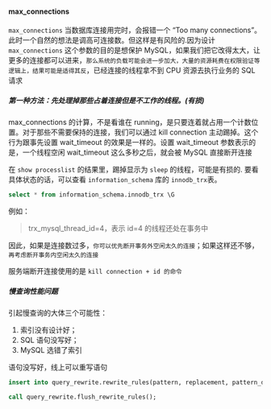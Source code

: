 #### max_connections
`max_connections` 当数据库连接用完时，会报错一个 “Too many connections”。此时一个自然的想法是调高可连接数。但这样是有风险的.因为设计 `max_connections` 这个参数的目的是想保护 MySQL，如果我们把它改得太大，让更多的连接都可以进来，`那么系统的负载可能会进一步加大，大量的资源耗费在权限验证等逻辑上，结果可能是适得其反`，已经连接的线程拿不到 CPU 资源去执行业务的 SQL 请求

##### 第一种方法：先处理掉那些占着连接但是不工作的线程。(有损)
max_connections 的计算，不是看谁在 running，是只要连着就占用一个计数位置。对于那些不需要保持的连接，我们可以通过 kill connection 主动踢掉。这个行为跟事先设置 wait_timeout 的效果是一样的。设置 wait_timeout 参数表示的是，一个线程空闲 wait_timeout 这么多秒之后，就会被 MySQL 直接断开连接

在 `show processlist` 的结果里，踢掉显示为 `sleep` 的线程，可能是有损的.
要看具体状态的话，可以查看 `information_schema` 库的 `innodb_trx`表。
```sql
select * from information_schema.innodb_trx \G
```

例如：
> trx_mysql_thread_id=4，表示 id=4 的线程还处在事务中


因此，如果是连接数过多，`你可以优先断开事务外空闲太久的连接`；如果这样还不够，`再考虑断开事务内空闲太久的连接`

服务端断开连接使用的是 `kill connection + id 的命令`

##### 慢查询性能问题
引起慢查询的大体三个可能性：
1. 索引没有设计好；
2. SQL 语句没写好；
3. MySQL 选错了索引

语句没写好，线上可以重写语句

```sql
insert into query_rewrite.rewrite_rules(pattern, replacement, pattern_database) values ("select * from t where id + 1 = ?", "select * from t where id = ? - 1", "db1");

call query_rewrite.flush_rewrite_rules();
```